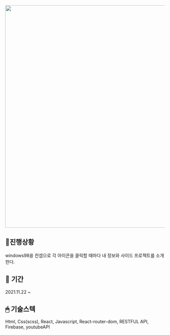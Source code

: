 <img src="https://user-images.githubusercontent.com/68775082/143023660-09886db5-d6dc-42be-a566-54274d6cabb5.PNG" width="700px"/>




## 💫진행상황
  windows98을 컨셉으로 각 아이콘을 클릭할 때마다 내 정보와 사이드 프로젝트를 소개한다. <br>
  
## 📃 기간
  2021.11.22 ~ 
 

## 🖱  기술스텍
  Html, Css(scss), React, Javascript, React-router-dom, RESTFUL API, Firebase, youtubeAPI
  




  
